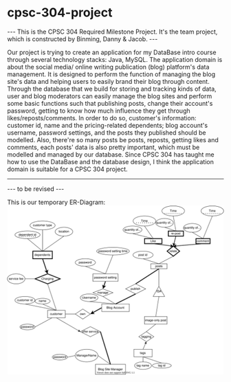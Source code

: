 # cpsc-304-project

--- This is the CPSC 304 Required Milestone Project. It's the team project, which is constructed by Binming, Danny & Jacob. ---

Our project is trying to create an application for my DataBase intro course through several technology stacks: Java, MySQL.
The application domain is about the social media/ online writing publication (blog) platform's data management. It is designed to perform the function of managing the blog site's data and helping users to easily brand their blog through content. Through the database that we build for storing and tracking kinds of data, user and blog moderators can easily manage the blog sites and perform some basic functions such that publishing posts, change their account's password, getting to know how much influence they get through likes/reposts/comments. In order to do so, customer's information: customer id, name and the pricing-related dependents; blog account's username, password settings, and the posts they published should be modelled. Also, there're so many posts be posts, reposts, getting likes and comments, each posts' data is also pretty important, which must be modelled and managed by our database. 
Since CPSC 304 has taught me how to use the DataBase and the database design, I think the application domain is suitable for a CPSC 304 project. 



-------------------------------------------------------------------
--- to be revised ---

This is our temporary ER-Diagram:
![ER-Diagram](images/CPSC%20304%20Project%20-%20Milestone%2001.svg)
